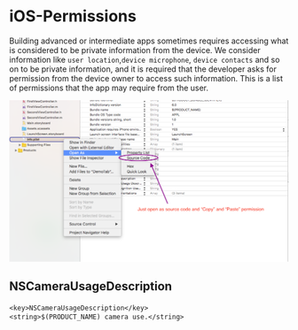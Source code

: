 # iOS-Permissions
Building advanced or intermediate apps sometimes requires accessing what is considered to be private information from the device. We consider information like `user location`,`device microphone`, `device contacts` and so on to be private information, and it is required that the developer asks for permission from the device owner to access such information. This is a list of permissions that the app may require from the user. 

![alt text](https://github.com/MMolieleng/iOS-Permissions/blob/master/info_image.png)

## NSCameraUsageDescription

```
<key>NSCameraUsageDescription</key>
<string>$(PRODUCT_NAME) camera use.</string>
```
